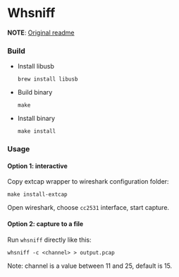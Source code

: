 # Whsniff

**NOTE**: [Original readme](./original-readme.md)

### Build
- Install libusb
    ```
    brew install libusb
    ```

- Build binary
    ```
    make
    ```

- Install binary
    ```
    make install
    ```

### Usage
#### Option 1: interactive
Copy extcap wrapper to wireshark configuration folder:
```
make install-extcap
```

Open wireshark, choose `cc2531` interface, start capture.

#### Option 2: capture to a file
Run `whsniff` directly like this:
```
whsniff -c <channel> > output.pcap
```
Note: channel is a value between 11 and 25, default is 15.
